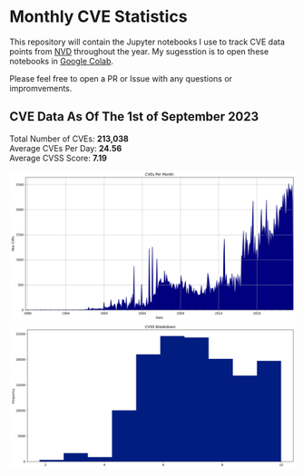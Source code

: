 # Monthly CVE Statistics

This repository will contain the Jupyter notebooks I use to track CVE data points from [NVD](https://nvd.nist.gov/) throughout the year. My sugesstion is to open these notebooks in [Google Colab](https://colab.research.google.com).

Please feel free to open a PR or Issue with any questions or impromvements.

## CVE Data As Of The 1st of September 2023

Total Number of CVEs: **213,038**<br/>
Average CVEs Per Day: **24.56**<br/>
Average CVSS Score: **7.19**<br/>

![CVE Graph](All.jpg "CVE Graph")<br/>
![CVSS Graph](AllCVSS.jpg "CVSS Graph")
